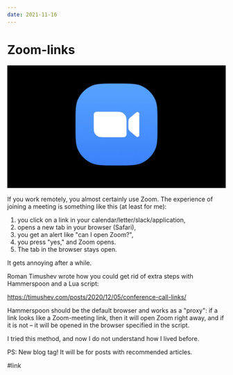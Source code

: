 ```yaml
---
date: 2021-11-16
---
```


# Zoom-links

![Zoom logo](zoom.png)

If you work remotely, you almost certainly use Zoom.
The experience of joining a meeting is something like this (at least for me):

1. you click on a link in your calendar/letter/slack/application,
2. opens a new tab in your browser (Safari),
3. you get an alert like "can I open Zoom?",
4. you press "yes," and Zoom opens.
5. The tab in the browser stays open.

It gets annoying after a while.

Roman Timushev wrote how you could get rid of extra steps with Hammerspoon and a Lua script:

https://timushev.com/posts/2020/12/05/conference-call-links/

Hammerspoon should be the default browser and works as a "proxy":
if a link looks like a Zoom-meeting link, then it will open Zoom right away,
and if it is not – it will be opened in the browser specified in the script.

I tried this method, and now I do not understand how I lived before.

PS: New blog tag! It will be for posts with recommended articles.

#link
